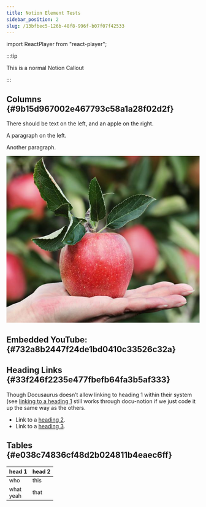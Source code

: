 ```yaml
---
title: Notion Element Tests
sidebar_position: 2
slug: /13bfbec5-126b-48f8-996f-b07f07f42533
---
```


import ReactPlayer from "react-player";

:::tip

This is a normal Notion Callout

:::




## Columns {#9b15d967002e467793c58a1a28f02d2f}


There should be text on the left, and an apple on the right.


<div class='notion-row'>
<div class='notion-column' style={{width: 'calc((100% - (min(32px, 4vw) * 1)) * 0.375)'}}>

A paragraph on the left.

Another paragraph.

</div><div className='notion-spacer' />

<div class='notion-column' style={{width: 'calc((100% - (min(32px, 4vw) * 1)) * 0.625)'}}>

![](/notion_imgs/1528015832.png)



</div><div className='notion-spacer' />
</div>


## Embedded YouTube: {#732a8b2447f24de1bd0410c33526c32a}


<ReactPlayer controls url="https://www.youtube.com/watch?v=VjINuQX4hbM" />


## Heading Links {#33f246f2235e477fbefb64fa3b5af333}


Though Docusaurus doesn’t allow linking to heading 1 within their system (see [linking to a heading 1](/oranges) still works through docu-notion if we just code it up the same way as the others.

- Link to a [heading 2](/oranges).
- Link to a [heading 3](/oranges).

## Tables {#e038c74836cf48d2b024811b4eaec6ff}


| head 1        | head 2 |
| ------------- | ------ |
| who           | this   |
| what<br/>yeah | that   |

